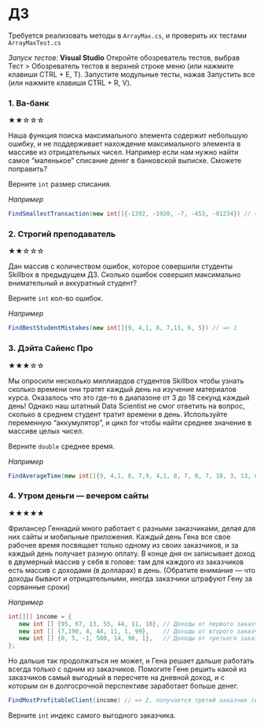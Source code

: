 # ДЗ 
Требуется реализовать методы в `ArrayMax.cs`, и проверить их тестами `ArrayMaxTest.cs`

*Запуск тестов:* 
**Visual Studio**
Откройте обозреватель тестов, выбрав Тест > Обозреватель тестов в верхней строке меню (или нажмите клавиши CTRL + E, T).
Запустите модульные тесты, нажав Запустить все (или нажмите клавиши CTRL + R, V).

### 1. Ва-банк
★★☆☆☆

Наша функция поиска максимального элемента содержит небольшую ошибку, и не поддерживает нахождение максимального элемента в массиве из отрицательных чисел. Например если нам нужно найти самое “маленькое” списание денег в банковской выписке. Сможете поправить?

Верните `int` размер списания.

*Например*

```C#
FindSmallestTransaction(new int[]{-1392, -1920, -7, -453, -91234}) // => -7
```

### 2. Строгий преподаватель
★★☆☆☆

Дан массив с количеством ошибок, которое совершили студенты Skillbox в предыдущем ДЗ.
Сколько ошибок совершил максимально внимательный и аккуратный студент?

Верните `int` кол-во ошибок.

*Например*

```C#
FindBestStudentMistakes(new int[]{9, 4,1, 8, 7,13, 6, 5}) // => 1
```

### 3. Дэйта Сайенс Про
★★★☆☆

Мы опросили несколько миллиардов студентов Skillbox чтобы узнать сколько времени они тратят каждый день на изучение материалов курса. Оказалось что это где-то в диапазоне от 3 до 18 секунд каждый день!
Однако наш штатный Data Scientist не смог ответить на вопрос, сколько в среднем студент тратит времени в день.
Используйте переменную “аккумулятор”, и цикл for чтобы найти среднее значение в массиве целых чисел.

Верните `double` среднее время. 

*Например*

```C#
FindAverageTime(new int[]{9, 4,1, 8, 7,9, 4,1, 8, 7, 8, 7, 18, 3, 13, 6, 5}) // => 6.94
```

### 4. Утром деньги — вечером сайты
★★★★★

Фрилансер Геннадий много работает с разными заказчиками, делая для них сайты и мобильные приложения. Каждый день Гена все свое рабочее время посвящает только одному из своих заказчиков, и за каждый день получает разную оплату. В конце дня он записывает доход в двумерный массив у себя в голове: там для каждого из заказчиков есть массив с доходами (в долларах) в день.
(Обратите внимание — что доходы бывают и отрицательными, иногда заказчики штрафуют Гену за сорванные сроки)

*Например*

```C#
int[][] income = {
   new int [] {95, 67, 13, 55, 44, 11, 10}, // Доходы от первого заказчика
   new int [] {7,190, 4, 44, 11, 1, 99},    // Доходы от второго заказчика
   new int [] {0, 5, -1, 500, 14, 90, 1},   // Доходы от третьего заказчика
}; 
```

Но дальше так продолжаться не может, и Гена решает дальше работать всегда только с одним из заказчиков.
Помогите Гене решить какой из заказчиков самый выгодный в пересчете на дневной доход, и с которым он в долгосрочной перспективе заработает больше денег.
```C#
FindMostProfitableClient(income) // => 2, получается третий заказчик (индекс 2) самый выгодный
```
Верните `int` индекс самого выгодного  заказчика. 